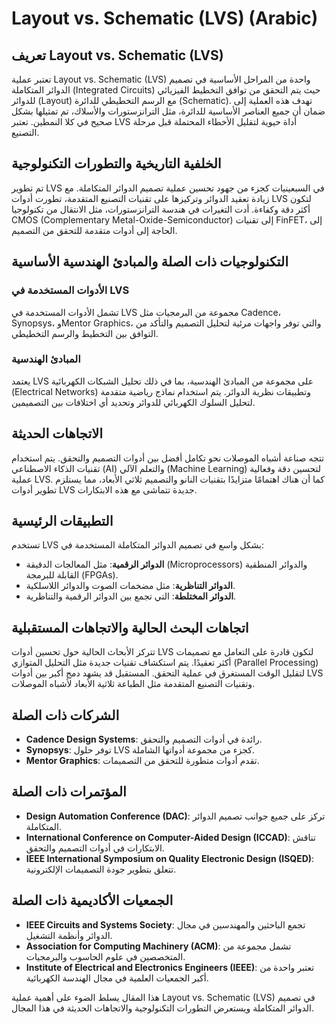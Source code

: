 # Layout vs. Schematic (LVS) (Arabic)

## تعريف Layout vs. Schematic (LVS)
تعتبر عملية Layout vs. Schematic (LVS) واحدة من المراحل الأساسية في تصميم الدوائر المتكاملة (Integrated Circuits) حيث يتم التحقق من توافق التخطيط الفيزيائي للدوائر (Layout) مع الرسم التخطيطي للدائرة (Schematic). تهدف هذه العملية إلى ضمان أن جميع العناصر الأساسية للدائرة، مثل الترانزستورات والأسلاك، تم تمثيلها بشكل صحيح في كلا النمطين. تعتبر LVS أداة حيوية لتقليل الأخطاء المحتملة قبل مرحلة التصنيع.

## الخلفية التاريخية والتطورات التكنولوجية
تم تطوير LVS في السبعينيات كجزء من جهود تحسين عملية تصميم الدوائر المتكاملة. مع زيادة تعقيد الدوائر وتركيزها على تقنيات التصنيع المتقدمة، تطورت أدوات LVS لتكون أكثر دقة وكفاءة. أدت التغيرات في هندسة الترانزستورات، مثل الانتقال من تكنولوجيا CMOS (Complementary Metal-Oxide-Semiconductor) إلى تقنيات FinFET، إلى الحاجة إلى أدوات متقدمة للتحقق من التصميم.

## التكنولوجيات ذات الصلة والمبادئ الهندسية الأساسية
### الأدوات المستخدمة في LVS
تشمل الأدوات المستخدمة في LVS مجموعة من البرمجيات مثل Cadence، Synopsys، وMentor Graphics، والتي توفر واجهات مرئية لتحليل التصميم والتأكد من التوافق بين التخطيط والرسم التخطيطي.

### المبادئ الهندسية
يعتمد LVS على مجموعة من المبادئ الهندسية، بما في ذلك تحليل الشبكات الكهربائية (Electrical Networks) وتطبيقات نظرية الدوائر. يتم استخدام نماذج رياضية متقدمة لتحليل السلوك الكهربائي للدوائر وتحديد أي اختلافات بين التصميمين.

## الاتجاهات الحديثة
تتجه صناعة أشباه الموصلات نحو تكامل أفضل بين أدوات التصميم والتحقق. يتم استخدام تقنيات الذكاء الاصطناعي (AI) والتعلم الآلي (Machine Learning) لتحسين دقة وفعالية عملية LVS. كما أن هناك اهتمامًا متزايدًا بتقنيات النانو والتصميم ثلاثي الأبعاد، مما يستلزم تطوير أدوات LVS جديدة تتماشى مع هذه الابتكارات.

## التطبيقات الرئيسية
تستخدم LVS بشكل واسع في تصميم الدوائر المتكاملة المستخدمة في:
- **الدوائر الرقمية**: مثل المعالجات الدقيقة (Microprocessors) والدوائر المنطقية القابلة للبرمجة (FPGAs).
- **الدوائر التناظرية**: مثل مضخمات الصوت والدوائر اللاسلكية.
- **الدوائر المختلطة**: التي تجمع بين الدوائر الرقمية والتناظرية.

## اتجاهات البحث الحالية والاتجاهات المستقبلية
تتركز الأبحاث الحالية حول تحسين أدوات LVS لتكون قادرة على التعامل مع تصميمات أكثر تعقيدًا. يتم استكشاف تقنيات جديدة مثل التحليل المتوازي (Parallel Processing) لتقليل الوقت المستغرق في عملية التحقق. المستقبل قد يشهد دمج أكبر بين أدوات LVS وتقنيات التصنيع المتقدمة مثل الطباعة ثلاثية الأبعاد لأشباه الموصلات.

## الشركات ذات الصلة
- **Cadence Design Systems**: رائدة في أدوات التصميم والتحقق.
- **Synopsys**: توفر حلول LVS كجزء من مجموعة أدواتها الشاملة.
- **Mentor Graphics**: تقدم أدوات متطورة للتحقق من التصميمات.

## المؤتمرات ذات الصلة
- **Design Automation Conference (DAC)**: تركز على جميع جوانب تصميم الدوائر المتكاملة.
- **International Conference on Computer-Aided Design (ICCAD)**: تناقش الابتكارات في أدوات التصميم والتحقق.
- **IEEE International Symposium on Quality Electronic Design (ISQED)**: تتعلق بتطوير جودة التصميمات الإلكترونية.

## الجمعيات الأكاديمية ذات الصلة
- **IEEE Circuits and Systems Society**: تجمع الباحثين والمهندسين في مجال الدوائر وأنظمة التشغيل.
- **Association for Computing Machinery (ACM)**: تشمل مجموعة من المتخصصين في علوم الحاسوب والبرمجيات.
- **Institute of Electrical and Electronics Engineers (IEEE)**: تعتبر واحدة من أكبر الجمعيات العلمية في مجال الهندسة الكهربائية.

هذا المقال يسلط الضوء على أهمية عملية Layout vs. Schematic (LVS) في تصميم الدوائر المتكاملة ويستعرض التطورات التكنولوجية والاتجاهات الحديثة في هذا المجال.